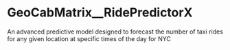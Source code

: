 # GeoCabMatrix__RidePredictorX
An advanced predictive model designed to forecast the number of taxi rides for any given location at specific times of the day for NYC
